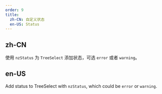 ```yaml
---
order: 9
title:
  zh-CN: 自定义状态
  en-US: Status
---
```


## zh-CN

使用 `nzStatus` 为 `TreeSelect` 添加状态，可选 `error` 或者 `warning`。

## en-US

Add status to TreeSelect with `nzStatus`, which could be `error` or `warning`.


